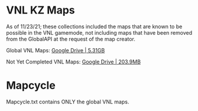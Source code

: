 # VNL KZ Maps
As of 11/23/21; these collections included the maps that are known to be possible in the VNL gamemode, not including maps that have been removed from the GlobalAPI at the request of the map creator. 

Global VNL Maps: [Google Drive | 5.31GB](https://drive.google.com/file/d/19IMrV1GKl89bK-D30IxmwAXRhQLOzjwl/view?usp=sharing)

Not Yet Completed VNL Maps: [Google Drive | 203.9MB](https://drive.google.com/file/d/1uE0dA7TmYZVYcV3bOu7elPiCHUaEVEsf/view?usp=sharing)

# Mapcycle
Mapcycle.txt contains ONLY the global VNL maps.
